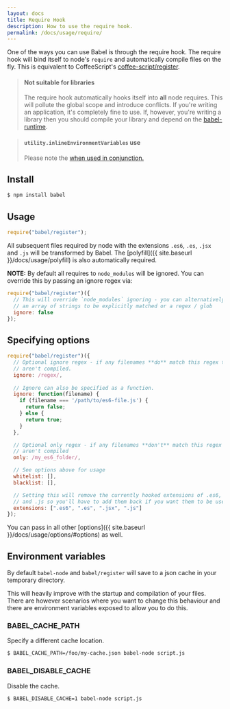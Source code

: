 ```yaml
---
layout: docs
title: Require Hook
description: How to use the require hook.
permalink: /docs/usage/require/
---
```


One of the ways you can use Babel is through the require hook. The require hook
will bind itself to node's `require` and automatically compile files on the
fly. This is equivalent to CoffeeScript's
[coffee-script/register](http://coffeescript.org/documentation/docs/register.html).

<blockquote class="babel-callout babel-callout-warning">
  <h4>Not suitable for libraries</h4>
  <p>
    The require hook automatically hooks itself into <strong>all</strong> node requires. This will pollute the global scope and introduce conflicts. If you're writing an application, it's completely fine to use. If, however, you're writing a library then you should compile your library and depend on the <a href={{ "/docs/usage/runtime" | prepend: site.baseurl }}>babel-runtime</a>.
  </p>
</blockquote>

<blockquote class="babel-callout babel-callout-warning">
  <h4><code>utility.inlineEnvironmentVariables</code> use</h4>
  <p>
    Please note the <a href={{ "/docs/advanced/transformers/utility/inline-environment-variables#require-hook" | prepend: site.baseurl }}> when used in conjunction.</a>
  </p>
</blockquote>

## Install

```sh
$ npm install babel
```

## Usage

```js
require("babel/register");
```

All subsequent files required by node with the extensions `.es6`, `.es`, `.jsx`
and `.js` will be transformed by Babel. The [polyfill]({{ site.baseurl }}/docs/usage/polyfill) is also automatically required.

**NOTE:** By default all requires to `node_modules` will be ignored. You can
override this by passing an ignore regex via:

```js
require("babel/register")({
  // This will override `node_modules` ignoring - you can alternatively pass
  // an array of strings to be explicitly matched or a regex / glob
  ignore: false
});
```

## Specifying options

```javascript
require("babel/register")({
  // Optional ignore regex - if any filenames **do** match this regex then they
  // aren't compiled.
  ignore: /regex/,
  
  // Ignore can also be specified as a function.
  ignore: function(filename) {
    if (filename === '/path/to/es6-file.js') {
      return false;
    } else {
      return true;
    }
  },

  // Optional only regex - if any filenames **don't** match this regex then they
  // aren't compiled
  only: /my_es6_folder/,

  // See options above for usage
  whitelist: [],
  blacklist: [],

  // Setting this will remove the currently hooked extensions of .es6, `.es`, `.jsx`
  // and .js so you'll have to add them back if you want them to be used again.
  extensions: [".es6", ".es", ".jsx", ".js"]
});
```

You can pass in all other [options]({{ site.baseurl }}/docs/usage/options/#options) as well.

## Environment variables

By default `babel-node` and `babel/register` will save to a json cache in your
temporary directory.

This will heavily improve with the startup and compilation of your files. There
are however scenarios where you want to change this behaviour and there are
environment variables exposed to allow you to do this.

### BABEL_CACHE_PATH

Specify a different cache location.

```sh
$ BABEL_CACHE_PATH=/foo/my-cache.json babel-node script.js
```

### BABEL_DISABLE_CACHE

Disable the cache.

```sh
$ BABEL_DISABLE_CACHE=1 babel-node script.js
```
